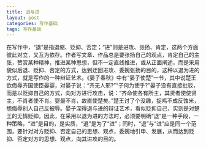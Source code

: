 ```yaml
---
title: 退与进
layout: post
categories: 写作基础
tags: 写作基础
---
```


在写作中，“退”是指退缩、贬抑、否定；“进”则是进攻、张扬、肯定，这两个方面彼此对立，又互为依存。作者写文章、作品总是要张扬自己的观点，肯定自己的主张，赞赏某种精神，推进某种思想，但不一定直线推进，或从正面阐述，而是采用貌似后退、贬抑、否定的方式，达到迂回进攻、委婉张扬的目的，这种以退为进的方式，就是写作的一种辩证艺术。《晏子春秋》中有“晏子使楚”一节，其中说楚王欲侮辱齐国使臣晏婴，对晏子说：“齐无人邪?”“子何为使乎?”晏子没有直接批驳，而是以贬抑自己的方式，向对方进行攻击，说：“齐命使各有所主，其贤者使使贤主，不肖者使不肖。婴最不肖，故直使楚矣。”楚王讨了个没趣，捉鸡不成反蚀米，想侮辱别人自己反被辱。晏子深得退与进的辩证艺术，看似贬抑自己，实则是对楚王的无情贬抑。因此，在采用以退为进的方法时，必须要明确“退”是一种手段，一种策略，“进”是目的，是实质，“退”是为了“进”；同时，“退”与“进”应是同一个范围，要针对对方贬抑、否定自己的思想、观点，委婉地引申、发展，从而达到贬抑、否定对方的思想、观点，向其进攻的目的。 
